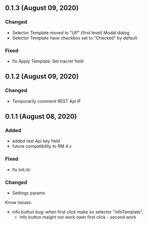 ## 0.1.3 (August 09, 2020)

### Changed

- Selector Template moved to "UP" (first level) Modal dialog
- Selector Template have checkbox set to "Checked" by default

### Fixed

- fix Apply Template: Set tracrer field

## 0.1.2 (August 09, 2020)

### Changed

- Temporarily сomment REST Api IF

## 0.1.1 (August 08, 2020)

### Added

- added rest Api key field
- future compatibility to RM 4.x

### Fixed

- fix init.rb

### Changed

- Settings params



Know Issues:


- info button bug:
	when first click make on selector "infoTemplate",
	- info button maight not work ower first click - second work